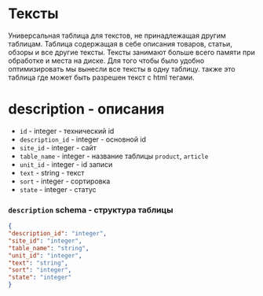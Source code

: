 # Тексты
Универсальная таблица для текстов, не принадлежащая другим таблицам. Таблица содержащая в себе описания товаров, статьи, обзоры и все другие тексты. Тексты занимают больше всего памяти при обработке и места на диске. Для того чтобы было удобно оптимизировать мы вынесли все тексты в одну таблицу. также это таблица где может быть разрешен текст c html тегами.

# description - описания
- `id` - integer - технический id
- `description_id` - integer - основной id
- `site_id` - integer - сайт
- `table_name` - integer - название таблицы `product`, `article`
- `unit_id` - integer - id записи
- `text` - string - текст
- `sort` - integer - сортировка
- `state` - integer - статус

### `description` schema - структура таблицы
```json
{
"description_id": "integer",
"site_id": "integer",
"table_name": "string",
"unit_id": "integer",
"text": "string",
"sort": "integer",
"state": "integer"
}
```
